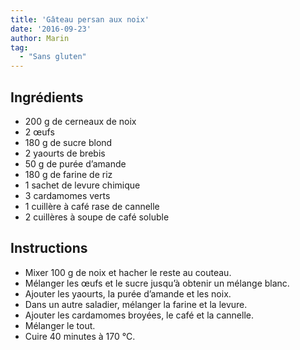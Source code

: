 ```yaml
---
title: 'Gâteau persan aux noix'
date: '2016-09-23'
author: Marin
tag: 
  - "Sans gluten"
---
```

## Ingrédients
- 200 g de cerneaux de noix
- 2 œufs
- 180 g de sucre blond
- 2 yaourts de brebis
- 50 g de purée d’amande
- 180 g de farine de riz
- 1 sachet de levure chimique
- 3 cardamomes verts
- 1 cuillère à café rase de cannelle
- 2 cuillères à soupe de café soluble

## Instructions
- Mixer 100 g de noix et hacher le reste au couteau.
- Mélanger les œufs et le sucre jusqu’à obtenir un mélange blanc.
- Ajouter les yaourts, la purée d’amande et les noix.
- Dans un autre saladier, mélanger la farine et la levure.
- Ajouter les cardamomes broyées, le café et la cannelle.
- Mélanger le tout.
- Cuire 40 minutes à 170 °C.


